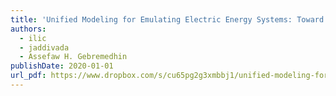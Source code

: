 ```yaml
---
title: 'Unified Modeling for Emulating Electric Energy Systems: Toward Digital Twin that Might Work'
authors:
  - ilic
  - jaddivada
  - Assefaw H. Gebremedhin
publishDate: 2020-01-01
url_pdf: https://www.dropbox.com/s/cu65pg2g3xmbbj1/unified-modeling-for-emulating-electric-energy-systems.pdf?dl=0
---
```

